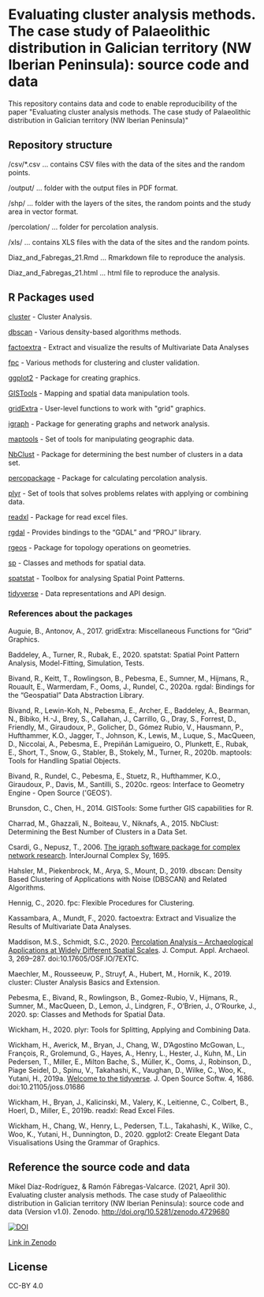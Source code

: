 # Evaluating cluster analysis methods. The case study of Palaeolithic distribution in Galician territory (NW Iberian Peninsula): source code and data
This repository contains data and code to enable reproducibility of the paper "Evaluating cluster analysis methods. The case study of Palaeolithic distribution in Galician territory (NW Iberian Peninsula)"

## Repository structure
/csv/*.csv ... contains CSV files with the data of the sites and the random points.

/output/ ... folder with the output files in PDF format.

/shp/ ... folder with the layers of the sites, the random points and the study area in vector format.

/percolation/ ... folder for percolation analysis.

/xls/ ... contains XLS files with the data of the sites and the random points.

Diaz_and_Fabregas_21.Rmd ... Rmarkdown file to reproduce the analysis.

Diaz_and_Fabregas_21.html ... html file to reproduce the analysis.

## R Packages used
[cluster](https://cran.r-project.org/web/packages/cluster/index.html) - Cluster Analysis.

[dbscan](https://cran.r-project.org/web/packages/dbscan/index.html) - Various density-based algorithms methods.

[factoextra](https://cran.r-project.org/web/packages/factoextra/index.html) - Extract and visualize the results of Multivariate Data Analyses

[fpc](https://cran.r-project.org/web/packages/fpc/index.html) - Various methods for clustering and cluster validation.

[ggplot2](https://cran.r-project.org/web/packages/ggplot2/index.html) - Package for creating graphics.

[GISTools](https://cran.r-project.org/web/packages/GISTools/index.html) - Mapping and spatial data manipulation tools.

[gridExtra](https://cran.r-project.org/web/packages/gridExtra/index.html) - User-level functions to work with "grid" graphics.

[igraph](https://cran.r-project.org/web/packages/igraph/index.html) - Package for generating graphs and network analysis.

[maptools](https://cran.r-project.org/web/packages/maptools/index.html) - Set of tools for manipulating geographic data.

[NbClust](https://cran.r-project.org/web/packages/NbClust/index.html) - Package for determining the best number of clusters in a data set.

[percopackage](https://github.com/SCSchmidt/percopackage/) - Package for calculating percolation analysis.

[plyr](https://cran.r-project.org/web/packages/plyr/index.html) - Set of tools that solves problems relates with applying or combining data.

[readxl](https://cran.r-project.org/web/packages/readxl/index.html) - Package for read excel files.

[rgdal](https://cran.r-project.org/web/packages/rgdal/index.html) - Provides bindings to the “GDAL” and “PROJ” library.

[rgeos](https://cran.r-project.org/web/packages/rgeos/index.html) - Package for topology operations on geometries.

[sp](https://cran.r-project.org/web/packages/sp/index.html) - Classes and methods for spatial data.

[spatstat](https://cran.r-project.org/web/packages/spatstat/index.html) - Toolbox for analysing Spatial Point Patterns.

[tidyverse](https://cran.r-project.org/web/packages/tidyverse/index.html) - Data representations and API design.

### References about the packages

Auguie, B., Antonov, A., 2017. gridExtra: Miscellaneous Functions for “Grid” Graphics.

Baddeley, A., Turner, R., Rubak, E., 2020. spatstat: Spatial Point Pattern Analysis, Model-Fitting, Simulation, Tests.

Bivand, R., Keitt, T., Rowlingson, B., Pebesma, E., Sumner, M., Hijmans, R., Rouault, E., Warmerdam, F., Ooms, J., Rundel, C., 2020a. rgdal: Bindings for the “Geospatial” Data Abstraction Library.

Bivand, R., Lewin-Koh, N., Pebesma, E., Archer, E., Baddeley, A., Bearman, N., Bibiko, H.-J., Brey, S., Callahan, J., Carrillo, G., Dray, S., Forrest, D., Friendly, M., Giraudoux, P., Golicher, D., Gómez Rubio, V., Hausmann, P., Hufthammer, K.O., Jagger, T., Johnson, K., Lewis, M., Luque, S., MacQueen, D., Niccolai, A., Pebesma, E., Prepiñán Lamigueiro, O., Plunkett, E., Rubak, E., Short, T., Snow, G., Stabler, B., Stokely, M., Turner, R., 2020b. maptools: Tools for Handling Spatial Objects.

Bivand, R., Rundel, C., Pebesma, E., Stuetz, R., Hufthammer, K.O., Giraudoux, P., Davis, M., Santilli, S., 2020c. rgeos: Interface to Geometry Engine - Open Source ('GEOS’).

Brunsdon, C., Chen, H., 2014. GISTools: Some further GIS capabilities for R.

Charrad, M., Ghazzali, N., Boiteau, V., Niknafs, A., 2015. NbClust: Determining the Best Number of Clusters in a Data Set.

Csardi, G., Nepusz, T., 2006. [The igraph software package for complex network research](http://www.interjournal.org/manuscript_abstract.php?361100992). InterJournal Complex Sy, 1695.

Hahsler, M., Piekenbrock, M., Arya, S., Mount, D., 2019. dbscan: Density Based Clustering of Applications with Noise (DBSCAN) and Related Algorithms.

Hennig, C., 2020. fpc: Flexible Procedures for Clustering.

Kassambara, A., Mundt, F., 2020. factoextra: Extract and Visualize the Results of Multivariate Data Analyses.

Maddison, M.S., Schmidt, S.C., 2020. [Percolation Analysis – Archaeological Applications at Widely Different Spatial Scales](https://journal.caa-international.org/article/10.5334/jcaa.54/). J. Comput. Appl. Archaeol. 3, 269–287. doi:10.17605/OSF.IO/7EXTC.

Maechler, M., Rousseeuw, P., Struyf, A., Hubert, M., Hornik, K., 2019. cluster: Cluster Analysis Basics and Extension.

Pebesma, E., Bivand, R., Rowlingson, B., Gomez-Rubio, V., Hijmans, R., Sumner, M., MacQueen, D., Lemon, J., Lindgren, F., O’Brien, J., O’Rourke, J., 2020. sp: Classes and Methods for Spatial Data.

Wickham, H., 2020. plyr: Tools for Splitting, Applying and Combining Data.

Wickham, H., Averick, M., Bryan, J., Chang, W., D’Agostino McGowan, L., François, R., Grolemund, G., Hayes, A., Henry, L., Hester, J., Kuhn, M., Lin Pedersen, T., Miller, E., Milton Bache, S., Müller, K., Ooms, J., Robinson, D., Piage Seidel, D., Spinu, V., Takahashi, K., Vaughan, D., Wilke, C., Woo, K., Yutani, H., 2019a. [Welcome to the tidyverse](https://joss.theoj.org/papers/10.21105/joss.01686). J. Open Source Softw. 4, 1686. doi:10.21105/joss.01686

Wickham, H., Bryan, J., Kalicinski, M., Valery, K., Leitienne, C., Colbert, B., Hoerl, D., Miller, E., 2019b. readxl: Read Excel Files.

Wickham, H., Chang, W., Henry, L., Pedersen, T.L., Takahashi, K., Wilke, C., Woo, K., Yutani, H., Dunnington, D., 2020. ggplot2: Create Elegant Data Visualisations Using the Grammar of Graphics.

## Reference the source code and data
Mikel Díaz-Rodríguez, & Ramón Fábregas-Valcarce. (2021, April 30). Evaluating cluster analysis methods. The case study of Palaeolithic distribution in Galician territory (NW Iberian Peninsula): source code and data (Version v1.0). Zenodo. http://doi.org/10.5281/zenodo.4729680

[![DOI](https://zenodo.org/badge/360846133.svg)](https://zenodo.org/badge/latestdoi/360846133)

[Link in Zenodo](https://zenodo.org/badge/latestdoi/360846133)

## License
CC-BY 4.0
